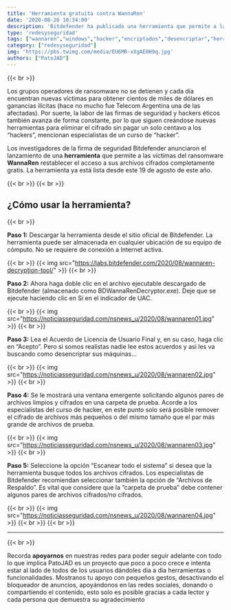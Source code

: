 ```yaml
---
title: 'Herramienta gratuita contra WannaRen'
date: '2020-08-26 10:34:00'
description: 'Bitdefender ha publicado una herramienta que permite a las víctimas del ransomware WannaRen restablecer el acceso a sus archivos cifrados.'
type: 'redesyseguridad'
tags: ["wannaren","windows","hacker","encriptados","desencriptar","herramienta","bitdefender","ransomware","vulnerabilidad","maleware"]
category: ["redesyseguridad"]
img: 'https://pbs.twimg.com/media/EU6MR-xXgAE0H9q.jpg'
authors: ["PatoJAD"]
---
```


{{< br >}}

Los grupos operadores de ransomware no se detienen y cada día encuentran nuevas víctimas para obtener cientos de miles de dólares en ganancias ilícitas (hace no mucho fue Telecom Argentina una de las afectadas). Por suerte, la labor de las firmas de seguridad y hackers éticos también avanza de forma constante, por lo que siguen creándose nuevas herramientas para eliminar el cifrado sin pagar un solo centavo a los “hackers”, mencionan especialistas de un curso de “hacker”.

Los investigadores de la firma de seguridad Bitdefender anunciaron el lanzamiento de una **herramienta** que permite a las víctimas del ransomware **WannaRen** restablecer el acceso a sus archivos cifrados completamente gratis. La herramienta ya está lista desde este 19 de agosto de este año.

{{< br >}}
{{< br >}}

## ¿Cómo usar la herramienta?

{{< br >}}

**Paso 1:** Descargar la herramienta desde el sitio oficial de Bitdefender. La herramienta puede ser almacenada en cualquier ubicación de su equipo de cómputo. No se requiere de conexión a Internet activa.

{{< br >}}
{{< img src="https://labs.bitdefender.com/2020/08/wannaren-decryption-tool/" >}}
{{< br >}}

**Paso 2:** Ahora haga doble clic en el archivo ejecutable descargado de Bitdefender (almacenado como BDWannaRenDecryptor.exe). Deje que se ejecute haciendo clic en Sí en el indicador de UAC.

{{< br >}}
{{< img src="https://noticiasseguridad.com/nsnews_u/2020/08/wannaren01.jpg" >}}
{{< br >}}

**Paso 3:** Lea el Acuerdo de Licencia de Usuario Final y, en su caso, haga clic en “Acepto”. Pero si somos realistas nadie lee estos acuerdos y asi les va buscando como desencriptar sus máquinas…

{{< br >}}
{{< img src="https://noticiasseguridad.com/nsnews_u/2020/08/wannaren02.jpg" >}}
{{< br >}}

**Paso 4:** Se le mostrará una ventana emergente solicitando algunos pares de archivos limpios y cifrados en una carpeta de prueba. Acorde a los especialistas del curso de hacker, en este punto solo será posible remover el cifrado de archivos más pequeños o del mismo tamaño que el par más grande de archivos de prueba.

{{< br >}}
{{< img src="https://noticiasseguridad.com/nsnews_u/2020/08/wannaren03.jpg" >}}
{{< br >}}

**Paso 5:** Seleccione la opción “Escanear todo el sistema” si desea que la herramienta busque todos los archivos cifrados. Los especialistas de Bitdefender recomiendan seleccionar también la opción de “Archivos de Respaldo”. Es vital que considere que la “carpeta de prueba” debe contener algunos pares de archivos cifrados/no cifrados.

{{< br >}}
{{< img src="https://noticiasseguridad.com/nsnews_u/2020/08/wannaren04.jpg" >}}
{{< br >}}
{{< br >}}

---

{{< br >}}

Recorda **apoyarnos** en nuestras redes para poder seguir adelante con todo lo que implica PatoJAD es un proyecto que poco a poco crece e intenta estar al lado de todos de los usuarios dándoles dia a dia herramientas o funcionalidades. Mostranos tu apoyo con pequeños gestos, desactivando el bloqueador de anuncios, apoyándonos en las redes sociales, donando o compartiendo el contenido, esto solo es posible gracias a cada lector y cada persona que demuestra su agradecimiento
